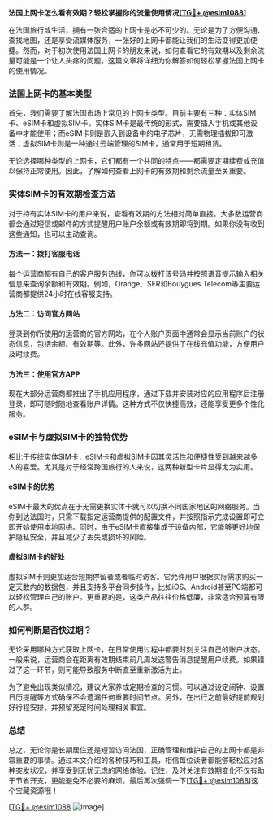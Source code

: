 **法国上网卡怎么看有效期？轻松掌握你的流量使用情况[[TG💪+ @esim1088](https://t.me/s/esim1088)]**

在法国旅行或生活，拥有一张合适的上网卡是必不可少的。无论是为了方便沟通、查找地图，还是享受流媒体服务，一张好的上网卡都能让我们的生活变得更加便捷。然而，对于初次使用法国上网卡的朋友来说，如何查看它的有效期以及剩余流量可能是一个让人头疼的问题。这篇文章将详细为你解答如何轻松掌握法国上网卡的使用情况。

### 法国上网卡的基本类型

首先，我们需要了解法国市场上常见的上网卡类型。目前主要有三种：实体SIM卡、eSIM卡和虚拟SIM卡。实体SIM卡是最传统的形式，需要插入手机或其他设备中才能使用；而eSIM卡则是嵌入到设备中的电子芯片，无需物理插拔即可激活；虚拟SIM卡则是一种通过云端管理的SIM卡，通常用于短期租赁。

无论选择哪种类型的上网卡，它们都有一个共同的特点——都需要定期续费或充值以保持正常使用。因此，了解如何查看上网卡的有效期和剩余流量至关重要。

### 实体SIM卡的有效期检查方法

对于持有实体SIM卡的用户来说，查看有效期的方法相对简单直接。大多数运营商都会通过短信或邮件的方式提醒用户账户余额或有效期即将到期。如果你没有收到这些通知，也可以主动查询。

#### 方法一：拨打客服电话
每个运营商都有自己的客户服务热线，你可以拨打该号码并按照语音提示输入相关信息来查询余额和有效期。例如，Orange、SFR和Bouygues Telecom等主要运营商都提供24小时在线客服支持。

#### 方法二：访问官方网站
登录到你所使用的运营商的官方网站，在个人账户页面中通常会显示当前账户的状态信息，包括余额、有效期等。此外，许多网站还提供了在线充值功能，方便用户及时续费。

#### 方法三：使用官方APP
现在大部分运营商都推出了手机应用程序，通过下载并安装对应的应用程序后注册登录，即可随时随地查看账户详情。这种方式不仅快捷高效，还能享受更多个性化服务。

### eSIM卡与虚拟SIM卡的独特优势

相比于传统实体SIM卡，eSIM卡和虚拟SIM卡因其灵活性和便捷性受到越来越多人的喜爱。尤其是对于经常跨国旅行的人来说，这两种新型卡片显得尤为实用。

#### eSIM卡的优势
eSIM卡最大的优点在于无需更换实体卡就可以切换不同国家地区的网络服务。当你到达法国时，只需下载指定运营商提供的配置文件，并按照指示完成设置即可立即开始使用本地网络。同时，由于eSIM卡直接集成于设备内部，它能够更好地保护隐私安全，并且减少了丢失或损坏的风险。

#### 虚拟SIM卡的好处
虚拟SIM卡则更加适合短期停留者或者临时访客。它允许用户根据实际需求购买一定天数内的数据包，并且支持多平台同步操作，比如iOS、Android甚至PC端都可以轻松管理自己的账户。更重要的是，这类产品往往价格低廉，非常适合预算有限的人群。

### 如何判断是否快过期？

无论采用哪种方式获取上网卡，在日常使用过程中都要时刻关注自己的账户状态。一般来说，运营商会在距离有效期结束前几周发送警告消息提醒用户续费。如果错过了这一环节，则可能导致服务中断直至重新激活为止。

为了避免出现类似情况，建议大家养成定期检查的习惯。可以通过设定闹钟、设置日历提醒等方式确保不会遗漏任何重要时间节点。另外，在出行之前最好提前规划好行程安排，并预留充足时间处理相关事宜。

### 总结

总之，无论你是长期居住还是短暂访问法国，正确管理和维护自己的上网卡都是非常重要的事情。通过本文介绍的各种技巧和工具，相信每位读者都能够轻松应对各种突发状况，并享受到无忧无虑的网络体验。记住，及时关注有效期变化不仅有助于节省开支，更能避免不必要的麻烦。最后再次强调一下[[TG💪+ @esim1088](https://t.me/s/esim1088)]这个宝藏资源哦！

[[TG💪+ @esim1088](https://t.me/s/esim1088) ![Image](https://i.postimg.cc/4NQfJmqS/Snipaste-2025-05-13-00-14-12.png)]